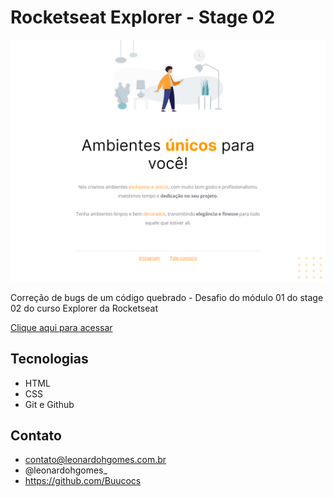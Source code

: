 # Rocketseat Explorer - Stage 02

![preview](/github/preview_codigo-do-desafio.png)

Correção de bugs de um código quebrado - Desafio do módulo 01 do stage 02 do curso Explorer da Rocketseat

[Clique aqui para acessar](https://buucocs.github.io/codigo-do-desafio-fase01/)

## Tecnologias

- HTML
- CSS
- Git e Github

## Contato

- contato@leonardohgomes.com.br
- @leonardohgomes_
- https://github.com/Buucocs